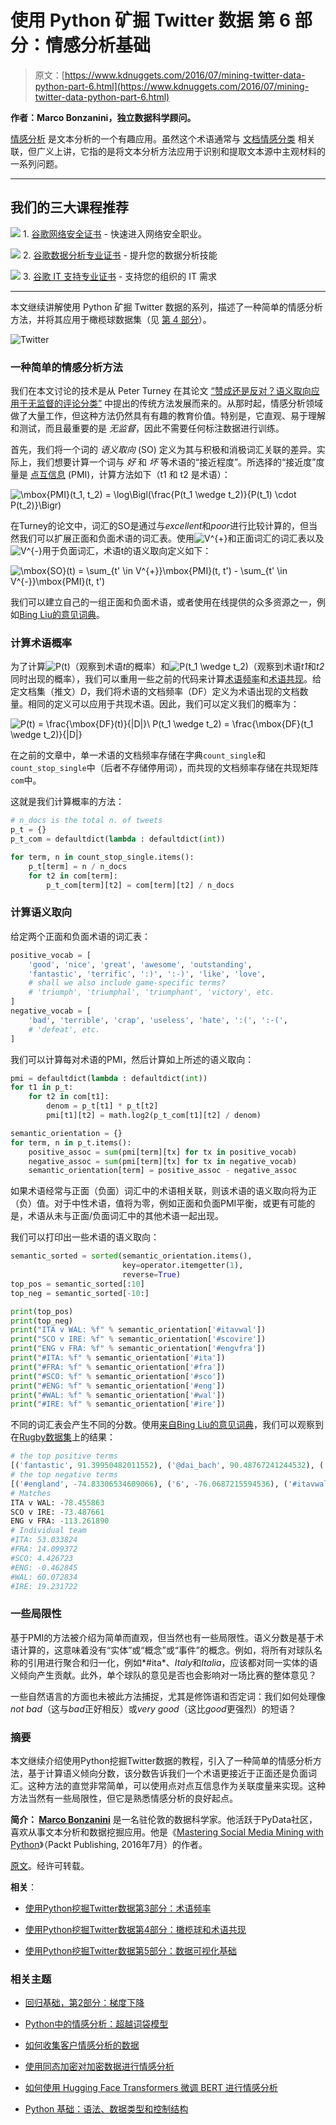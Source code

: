 # 使用 Python 矿掘 Twitter 数据 第 6 部分：情感分析基础

> 原文：[https://www.kdnuggets.com/2016/07/mining-twitter-data-python-part-6.html](https://www.kdnuggets.com/2016/07/mining-twitter-data-python-part-6.html)

**作者：Marco Bonzanini，独立数据科学顾问。**

[情感分析](https://www.kdnuggets.com/2018/08/emotion-sentiment-analysis-practitioners-guide-nlp-5.html) 是文本分析的一个有趣应用。虽然这个术语通常与 [文档情感分类](https://marcobonzanini.com/2015/01/19/sentiment-analysis-with-python-and-scikit-learn/) 相关联，但广义上讲，它指的是将文本分析方法应用于识别和提取文本源中主观材料的一系列问题。

* * *

## 我们的三大课程推荐

![](../Images/0244c01ba9267c002ef39d4907e0b8fb.png) 1\. [谷歌网络安全证书](https://www.kdnuggets.com/google-cybersecurity) - 快速进入网络安全职业。

![](../Images/e225c49c3c91745821c8c0368bf04711.png) 2\. [谷歌数据分析专业证书](https://www.kdnuggets.com/google-data-analytics) - 提升您的数据分析技能

![](../Images/0244c01ba9267c002ef39d4907e0b8fb.png) 3\. [谷歌 IT 支持专业证书](https://www.kdnuggets.com/google-itsupport) - 支持您的组织的 IT 需求

* * *

本文继续讲解使用 Python 矿掘 Twitter 数据的系列，描述了一种简单的情感分析方法，并将其应用于橄榄球数据集（见 [第 4 部分](/2016/06/mining-twitter-data-python-part-4.html)）。

![Twitter](../Images/3da5b4dea824ea453ca3ae25f3548634.png)

### 一种简单的情感分析方法

我们在本文讨论的技术是从 Peter Turney 在其论文 [“赞成还是反对？语义取向应用于无监督的评论分类”](http://arxiv.org/abs/cs/0212032) 中提出的传统方法发展而来的。从那时起，情感分析领域做了大量工作，但这种方法仍然具有有趣的教育价值。特别是，它直观、易于理解和测试，而且最重要的是 *无监督*，因此不需要任何标注数据进行训练。

首先，我们将一个词的 *语义取向* (SO) 定义为其与积极和消极词汇关联的差异。实际上，我们想要计算一个词与 *好* 和 *坏* 等术语的“接近程度”。所选择的“接近度”度量是 [点互信息](https://en.wikipedia.org/wiki/Pointwise_mutual_information) (PMI)，计算方法如下（t1 和 t2 是术语）：

![\mbox{PMI}(t_1, t_2) = \log\Bigl(\frac{P(t_1 \wedge t_2)}{P(t_1) \cdot P(t_2)}\Bigr)](../Images/4b5806b73498d21668aae5f9870f1753.png "\mbox{PMI}(t_1, t_2) = \log\Bigl(\frac{P(t_1 \wedge t_2)}{P(t_1) \cdot P(t_2)}\Bigr)")

在Turney的论文中，词汇的SO是通过与*excellent*和*poor*进行比较计算的，但当然我们可以扩展正面和负面术语的词汇表。使用![V^{+}](../Images/5d73d28023648a59b0827977675a774b.png "V^{+}")和正面词汇的词汇表以及![V^{-}](../Images/b1377e15ce49e6e88b8a5cdc726db776.png "V^{-}")用于负面词汇，术语t的语义取向定义如下：

![\mbox{SO}(t) = \sum_{t' \in V^{+}}\mbox{PMI}(t, t') - \sum_{t' \in V^{-}}\mbox{PMI}(t, t')](../Images/55ff1a1560049e0cc9b5a92fb25cb747.png "\mbox{SO}(t) = \sum_{t' \in V^{+}}\mbox{PMI}(t, t') - \sum_{t' \in V^{-}}\mbox{PMI}(t, t')")

我们可以建立自己的一组正面和负面术语，或者使用在线提供的众多资源之一，例如[Bing Liu的意见词典](http://www.cs.uic.edu/~liub/FBS/sentiment-analysis.html#lexicon)。

### 计算术语概率

为了计算![P(t)](../Images/ef9b353a1581215b6822443259cf8940.png "P(t)")（观察到术语*t*的概率）和![P(t_1 \wedge t_2)](../Images/40bb2f6634e787e1e47bc734e8ed60f0.png "P(t_1 \wedge t_2)")（观察到术语*t1*和*t2*同时出现的概率），我们可以重用一些之前的代码来计算[术语频率](https://marcobonzanini.com/2015/03/17/mining-twitter-data-with-python-part-3-term-frequencies/)和[术语共现](https://marcobonzanini.com/2015/03/23/mining-twitter-data-with-python-part-4-rugby-and-term-co-occurrences/)。给定文档集（推文）*D*，我们将术语的文档频率（DF）定义为术语出现的文档数量。相同的定义可以应用于共现术语。因此，我们可以定义我们的概率为：

![P(t) = \frac{\mbox{DF}(t)}{|D|}\\ P(t_1 \wedge t_2) = \frac{\mbox{DF}(t_1 \wedge t_2)}{|D|}](../Images/15d47c3e5ea6bc467548a7f0810267b1.png "P(t) = \frac{\mbox{DF}(t)}{|D|}\\ P(t_1 \wedge t_2) = \frac{\mbox{DF}(t_1 \wedge t_2)}{|D|}")

在之前的文章中，单一术语的文档频率存储在字典`count_single`和`count_stop_single`中（后者不存储停用词），而共现的文档频率存储在共现矩阵`com`中。

这就是我们计算概率的方法：

```py
# n_docs is the total n. of tweets
p_t = {}
p_t_com = defaultdict(lambda : defaultdict(int))

for term, n in count_stop_single.items():
    p_t[term] = n / n_docs
    for t2 in com[term]:
        p_t_com[term][t2] = com[term][t2] / n_docs

```

### 计算语义取向

给定两个正面和负面术语的词汇表：

```py
positive_vocab = [
    'good', 'nice', 'great', 'awesome', 'outstanding',
    'fantastic', 'terrific', ':)', ':-)', 'like', 'love',
    # shall we also include game-specific terms?
    # 'triumph', 'triumphal', 'triumphant', 'victory', etc.
]
negative_vocab = [
    'bad', 'terrible', 'crap', 'useless', 'hate', ':(', ':-(',
    # 'defeat', etc.
]

```

我们可以计算每对术语的PMI，然后计算如上所述的语义取向：

```py
pmi = defaultdict(lambda : defaultdict(int))
for t1 in p_t:
    for t2 in com[t1]:
        denom = p_t[t1] * p_t[t2]
        pmi[t1][t2] = math.log2(p_t_com[t1][t2] / denom)

semantic_orientation = {}
for term, n in p_t.items():
    positive_assoc = sum(pmi[term][tx] for tx in positive_vocab)
    negative_assoc = sum(pmi[term][tx] for tx in negative_vocab)
    semantic_orientation[term] = positive_assoc - negative_assoc

```

如果术语经常与正面（负面）词汇中的术语相关联，则该术语的语义取向将为正（负）值。对于中性术语，值将为零，例如正面和负面PMI平衡，或更有可能的是，术语从未与正面/负面词汇中的其他术语一起出现。

我们可以打印出一些术语的语义取向：

```py
semantic_sorted = sorted(semantic_orientation.items(), 
                         key=operator.itemgetter(1), 
                         reverse=True)
top_pos = semantic_sorted[:10]
top_neg = semantic_sorted[-10:]

print(top_pos)
print(top_neg)
print("ITA v WAL: %f" % semantic_orientation['#itavwal'])
print("SCO v IRE: %f" % semantic_orientation['#scovire'])
print("ENG v FRA: %f" % semantic_orientation['#engvfra'])
print("#ITA: %f" % semantic_orientation['#ita'])
print("#FRA: %f" % semantic_orientation['#fra'])
print("#SCO: %f" % semantic_orientation['#sco'])
print("#ENG: %f" % semantic_orientation['#eng'])
print("#WAL: %f" % semantic_orientation['#wal'])
print("#IRE: %f" % semantic_orientation['#ire'])

```

不同的词汇表会产生不同的分数。使用[来自Bing Liu的意见词典](http://www.cs.uic.edu/~liub/FBS/sentiment-analysis.html#lexicon)，我们可以观察到在[Rugby数据集](/2016/06/mining-twitter-data-python-part-4.html)上的结果：

```py
# the top positive terms
[('fantastic', 91.39950482011552), ('@dai_bach', 90.48767241244532), ('hoping', 80.50247748725415), ('#it', 71.28333427277785), ('days', 67.4394844955977), ('@nigelrefowens', 64.86112716005566), ('afternoon', 64.05064208341855), ('breathtaking', 62.86591435212975), ('#wal', 60.07283361352875), ('annual', 58.95378954406133)]
# the top negative terms
[('#england', -74.83306534609066), ('6', -76.0687215594536), ('#itavwal', -78.4558633116863), ('@rbs_6_nations', -80.89363516601993), ("can't", -81.75379628180468), ('like', -83.9319149443813), ('10', -85.93073078165587), ('italy', -86.94465165178258), ('#engvfra', -113.26188957010228), ('ball', -161.82146824640125)]
# Matches
ITA v WAL: -78.455863
SCO v IRE: -73.487661
ENG v FRA: -113.261890
# Individual team
#ITA: 53.033824
#FRA: 14.099372
#SCO: 4.426723
#ENG: -0.462845
#WAL: 60.072834
#IRE: 19.231722
```

### 一些局限性

基于PMI的方法被介绍为简单而直观，但当然也有一些局限性。语义分数是基于术语计算的，这意味着没有“实体”或“概念”或“事件”的概念。例如，将所有对球队名称的引用进行聚合和归一化，例如*#ita*、*Italy*和*Italia*，应该都对同一实体的语义倾向产生贡献。此外，单个球队的意见是否也会影响对一场比赛的整体意见？

一些自然语言的方面也未被此方法捕捉，尤其是修饰语和否定词：我们如何处理像*not bad*（这与*bad*正好相反）或*very good*（这比*good*更强烈）的短语？

### 摘要

本文继续介绍使用Python挖掘Twitter数据的教程，引入了一种简单的情感分析方法，基于计算语义倾向分数，该分数告诉我们一个术语更接近于正面还是负面词汇。这种方法的直觉非常简单，可以使用点对点互信息作为关联度量来实现。这种方法当然有一些局限性，但它是熟悉情感分析的良好起点。

**简介： [Marco Bonzanini](https://twitter.com/marcobonzanini)** 是一名驻伦敦的数据科学家。他活跃于PyData社区，喜欢从事文本分析和数据挖掘应用。他是《[Mastering Social Media Mining with Python](https://www.amazon.com/Mastering-Social-Media-Mining-Python-ebook/dp/B01BFD2Z2Q)》（Packt Publishing, 2016年7月）的作者。

[原文](https://marcobonzanini.com/2015/05/17/mining-twitter-data-with-python-part-6-sentiment-analysis-basics/)。经许可转载。

**相关**：

+   [使用Python挖掘Twitter数据第3部分：术语频率](/2016/06/mining-twitter-data-python-part-3.html)

+   [使用Python挖掘Twitter数据第4部分：橄榄球和术语共现](/2016/06/mining-twitter-data-python-part-4.html)

+   [使用Python挖掘Twitter数据第5部分：数据可视化基础](/2016/06/mining-twitter-data-python-part-5.html)

### 相关主题

+   [回归基础，第2部分：梯度下降](https://www.kdnuggets.com/2023/03/back-basics-part-dos-gradient-descent.html)

+   [Python中的情感分析：超越词袋模型](https://www.kdnuggets.com/sentiment-analysis-in-python-going-beyond-bag-of-words)

+   [如何收集客户情感分析的数据](https://www.kdnuggets.com/2022/12/collect-data-customer-sentiment-analysis.html)

+   [使用同态加密对加密数据进行情感分析](https://www.kdnuggets.com/2022/12/zama-sentiment-analysis-encrypted-data-homomorphic-encryption.html)

+   [如何使用 Hugging Face Transformers 微调 BERT 进行情感分析](https://www.kdnuggets.com/how-to-fine-tune-bert-sentiment-analysis-hugging-face-transformers)

+   [Python 基础：语法、数据类型和控制结构](https://www.kdnuggets.com/python-basics-syntax-data-types-and-control-structures)
